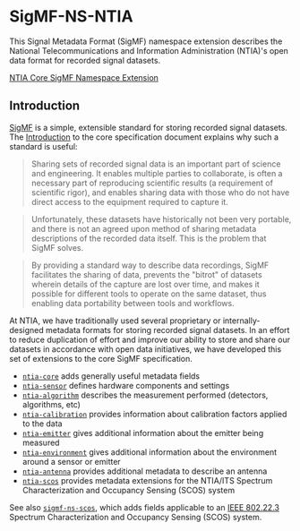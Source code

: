 # SigMF-NS-NTIA

This Signal Metadata Format (SigMF) namespace extension describes the National
Telecommunications and Information Administration (NTIA)'s open data format for
recorded signal datasets.

[NTIA Core SigMF Namespace Extension](ntia-core.sigmf-ext.md)

## Introduction

[SigMF](https://github.com/gnuradio/SigMF) is a simple, extensible standard for
storing recorded signal datasets. The
[Introduction](https://github.com/gnuradio/SigMF/blob/master/sigmf-spec.md#introduction)
to the core specification document explains why such a standard is useful:

> Sharing sets of recorded signal data is an important part of science and engineering. It enables multiple parties to collaborate, is often a necessary part of reproducing scientific results (a requirement of scientific rigor), and enables sharing data with those who do not have direct access to the equipment required to capture it.

> Unfortunately, these datasets have historically not been very portable, and there is not an agreed upon method of sharing metadata descriptions of the recorded data itself. This is the problem that SigMF solves.

> By providing a standard way to describe data recordings, SigMF facilitates the sharing of data, prevents the "bitrot" of datasets wherein details of the capture are lost over time, and makes it possible for different tools to operate on the same dataset, thus enabling data portability between tools and workflows.

At NTIA, we have traditionally used several proprietary or internally-designed
metadata formats for storing recorded signal datasets. In an effort to reduce
duplication of effort and improve our ability to store and share our datasets
in accordance with open data initiatives, we have developed this set of
extensions to the core SigMF specification.

- [`ntia-core`](ntia-core.sigmf-ext.md) adds generally useful metadata fields
- [`ntia-sensor`](ntia-sensor.sigmf-ext.md) defines hardware components and settings
- [`ntia-algorithm`](ntia-algorithm.sigmf-ext.md) describes the measurement performed (detectors, algorithms, etc)
- [`ntia-calibration`](ntia-calibration.sigmf-ext.md) provides information about calibration factors applied to the data
- [`ntia-emitter`](ntia-emitter.sigmf-ext.md) gives additional information about the emitter being measured
- [`ntia-environment`](ntia-environment.sigmf-ext.md) gives additional information about the environment around a sensor or emitter
- [`ntia-antenna`](ntia-antenna.sigmf-ext.md) provides additional metadata to describe an antenna
- [`ntia-scos`](ntia-scos.sigmf-ext.md) provides metadata extensions for the NTIA/ITS Spectrum Characterization and Occupancy Sensing (SCOS) system


See also [`sigmf-ns-scos`](https://github.com/NTIA/sigmf-ns-scos), which adds fields applicable to an [IEEE 802.22.3](https://github.com/NTIA/sigmf-ns-scos) Spectrum Characterization and Occupancy Sensing (SCOS) system.
